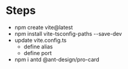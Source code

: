 # Steps

- npm create vite@latest
- npm install vite-tsconfig-paths --save-dev
- update vite.config.ts
  - define alias
  - define port
- npm i antd @ant-design/pro-card
